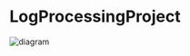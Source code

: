 # LogProcessingProject
![diagram](https://user-images.githubusercontent.com/52955185/76828899-4e211d00-6865-11ea-913b-11f0e3159382.jpg)
